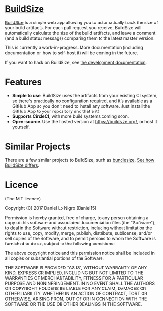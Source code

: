 [BuildSize](https://buildsize.org/)
=========

[BuildSize](https://buildsize.org/) is a simple web app allowing you to automatically track the size of your build artifacts. For each pull request you receive, BuildSize will automatically calculate the size of the build artifacts, and leave a comment (and a build status message) comparing them to the latest master version.

This is currently a work-in-progress. More documentation (including documentation on how to self-host it) will be coming in the future.

If you want to hack on BuildSize, see [the development documentation](https://buildsize.org/docs/development).

Features
========
* **Simple to use**. BuildSize uses the artifacts from your existing CI system, so there's practically no configuration required, and it's available as a GitHub App so you don't need to install any software. Just install the GitHub App to your repository and that's it!
* **Supports CircleCI**, with more build systems coming soon.
* **Open-source**. Use the hosted version at https://buildsize.org/, or host it yourself.

Similar Projects
================
There are a few similar projects to BuildSize, such as [bundlesize](https://github.com/siddharthkp/bundlesize). [See how BuildSize differs](https://buildsize.org/docs/comparison.md).

Licence
=======
(The MIT licence)

Copyright (C) 2017 Daniel Lo Nigro (Daniel15)

Permission is hereby granted, free of charge, to any person obtaining a copy of
this software and associated documentation files (the "Software"), to deal in
the Software without restriction, including without limitation the rights to
use, copy, modify, merge, publish, distribute, sublicense, and/or sell copies
of the Software, and to permit persons to whom the Software is furnished to do
so, subject to the following conditions:

The above copyright notice and this permission notice shall be included in all
copies or substantial portions of the Software.

THE SOFTWARE IS PROVIDED "AS IS", WITHOUT WARRANTY OF ANY KIND, EXPRESS OR
IMPLIED, INCLUDING BUT NOT LIMITED TO THE WARRANTIES OF MERCHANTABILITY,
FITNESS FOR A PARTICULAR PURPOSE AND NONINFRINGEMENT. IN NO EVENT SHALL THE
AUTHORS OR COPYRIGHT HOLDERS BE LIABLE FOR ANY CLAIM, DAMAGES OR OTHER
LIABILITY, WHETHER IN AN ACTION OF CONTRACT, TORT OR OTHERWISE, ARISING FROM,
OUT OF OR IN CONNECTION WITH THE SOFTWARE OR THE USE OR OTHER DEALINGS IN THE
SOFTWARE.
